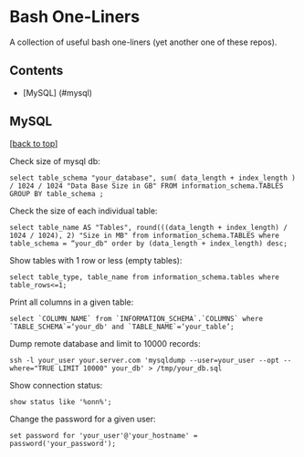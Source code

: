 # Bash One-Liners
A collection of useful bash one-liners (yet another one of these repos).

## Contents 
- [MySQL] (#mysql)

## MySQL

[[back to top](#contents)]

Check size of mysql db: 

    select table_schema "your_database", sum( data_length + index_length ) / 1024 / 1024 "Data Base Size in GB" FROM information_schema.TABLES GROUP BY table_schema ;

Check the size of each individual table:

    select table_name AS "Tables", round(((data_length + index_length) / 1024 / 1024), 2) "Size in MB" from information_schema.TABLES where table_schema = “your_db" order by (data_length + index_length) desc;

Show tables with 1 row or less (empty tables):

    select table_type, table_name from information_schema.tables where table_rows<=1;

Print all columns in a given table:

    select `COLUMN_NAME` from `INFORMATION_SCHEMA`.`COLUMNS` where `TABLE_SCHEMA`=‘your_db' and `TABLE_NAME`=‘your_table’;

Dump remote database and limit to 10000 records: 

    ssh -l your_user your.server.com 'mysqldump --user=your_user --opt --where="TRUE LIMIT 10000" your_db' > /tmp/your_db.sql

Show connection status: 

    show status like '%onn%';

Change the password for a given user:

    set password for 'your_user'@'your_hostname' = password('your_password');



